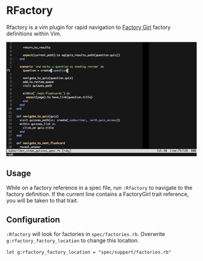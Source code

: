 RFactory
========

Rfactory is a vim plugin for rapid navigation to [Factory Girl] factory
definitions within Vim.

![rfactory navigation demo][]

[Factory Girl]: https://github.com/thoughtbot/factory_girl
[Rails.vim]: https://github.com/tpope/vim-rails
[rfactory navigation demo]: ./images/rfactory-navigation-demo.gif

Usage
-----

While on a factory reference in a spec file, run `:Rfactory` to navigate to
the factory definition. If the current line contains a FactoryGirl trait
reference, you will be taken to that trait.

Configuration
-------------

`:Rfactory` will look for factories in `spec/factories.rb`. Overwrite
`g:rfactory_factory_location` to change this location.

```vim
let g:rfactory_factory_location = "spec/support/factories.rb"
```
